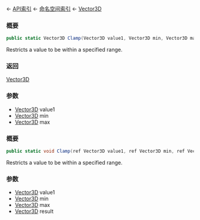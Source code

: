 ← [API索引](Api-Index) ← [命名空间索引](Namespace-Index) ← [Vector3D](VRageMath.Vector3D)

### 概要

```csharp
public static Vector3D Clamp(Vector3D value1, Vector3D min, Vector3D max)
```

Restricts a value to be within a specified range.

### 返回

[Vector3D](VRageMath.Vector3D)

### 参数

* [Vector3D](VRageMath.Vector3D) value1
* [Vector3D](VRageMath.Vector3D) min
* [Vector3D](VRageMath.Vector3D) max
### 概要

```csharp
public static void Clamp(ref Vector3D value1, ref Vector3D min, ref Vector3D max, out Vector3D result)
```

Restricts a value to be within a specified range.

### 参数

* [Vector3D](VRageMath.Vector3D) value1
* [Vector3D](VRageMath.Vector3D) min
* [Vector3D](VRageMath.Vector3D) max
* [Vector3D](VRageMath.Vector3D) result
